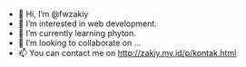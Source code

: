 - 👋 Hi, I’m @fwzakiy
- 👀 I’m interested in web development.
- 🌱 I’m currently learning phyton.
- 💞️ I’m looking to collaborate on ...
- 📫 You can contact me on http://zakiy.my.id/p/kontak.html

<!---
fwzakiy/fwzakiy is a ✨ special ✨ repository because its `README.md` (this file) appears on your GitHub profile.
You can click the Preview link to take a look at your changes.
--->
